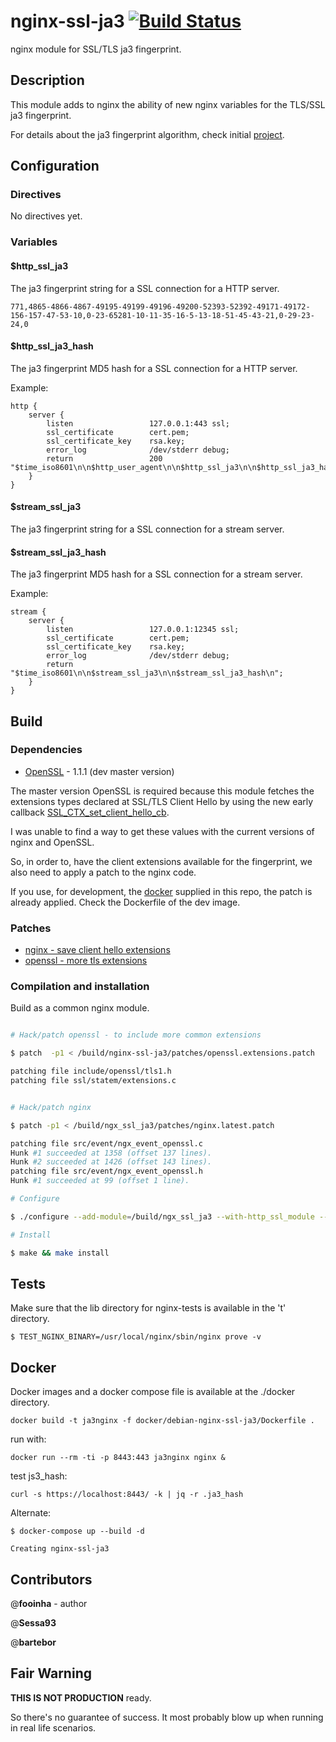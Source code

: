 # nginx-ssl-ja3  [![Build Status](https://travis-ci.org/fooinha/nginx-ssl-ja3.svg?branch=master)](https://travis-ci.org/fooinha/nginx-ssl-ja3)

nginx module for SSL/TLS ja3 fingerprint.

## Description

This module adds to nginx the ability of new nginx variables for the TLS/SSL ja3 fingerprint.

For details about the ja3 fingerprint algorithm, check initial [project](https://github.com/salesforce/ja3).

## Configuration

### Directives

No directives yet.

### Variables

#### $http_ssl_ja3

The ja3 fingerprint string for a SSL connection for a HTTP server.

```
771,4865-4866-4867-49195-49199-49196-49200-52393-52392-49171-49172-156-157-47-53-10,0-23-65281-10-11-35-16-5-13-18-51-45-43-21,0-29-23-24,0
```

#### $http_ssl_ja3_hash

The ja3 fingerprint MD5 hash for a SSL connection for a HTTP server.

Example:

```
http {
    server {
        listen                 127.0.0.1:443 ssl;
        ssl_certificate        cert.pem;
        ssl_certificate_key    rsa.key;
        error_log              /dev/stderr debug;
        return                 200 "$time_iso8601\n\n$http_user_agent\n\n$http_ssl_ja3\n\n$http_ssl_ja3_hash\n";
    }
}
```

#### $stream_ssl_ja3

The ja3 fingerprint string for a SSL connection for a stream server.

#### $stream_ssl_ja3_hash

The ja3 fingerprint MD5 hash for a SSL connection for a stream server.

Example:

```
stream {
    server {
        listen                 127.0.0.1:12345 ssl;
        ssl_certificate        cert.pem;
        ssl_certificate_key    rsa.key;
        error_log              /dev/stderr debug;
        return                 "$time_iso8601\n\n$stream_ssl_ja3\n\n$stream_ssl_ja3_hash\n";
    }
}
```

## Build

### Dependencies

* [OpenSSL](https://github.com/openssl) - 1.1.1 (dev master version)

The master version OpenSSL is required because this module fetches the
extensions types declared at SSL/TLS Client Hello by using the new early
callback [SSL_CTX_set_client_hello_cb](https://www.openssl.org/docs/manmaster/man3/SSL_CTX_set_client_hello_cb.html).

I was unable to find a way to get these values with the current versions of
nginx and OpenSSL.

So, in order to, have the client extensions available for the fingerprint,
we also need to apply a patch to the nginx code.

If you use, for development, the [docker](#docker) supplied in this repo,
the patch is already applied. Check the Dockerfile of the dev image.

### Patches

 - [nginx - save client hello extensions](patches/nginx.latest.patch)
 - [openssl - more tls extensions](patches/openssl.extensions.patch)


### Compilation and installation

Build as a common nginx module.

```bash

# Hack/patch openssl - to include more common extensions

$ patch  -p1 < /build/nginx-ssl-ja3/patches/openssl.extensions.patch

patching file include/openssl/tls1.h
patching file ssl/statem/extensions.c


# Hack/patch nginx

$ patch -p1 < /build/ngx_ssl_ja3/patches/nginx.latest.patch

patching file src/event/ngx_event_openssl.c
Hunk #1 succeeded at 1358 (offset 137 lines).
Hunk #2 succeeded at 1426 (offset 143 lines).
patching file src/event/ngx_event_openssl.h
Hunk #1 succeeded at 99 (offset 1 line).

# Configure

$ ./configure --add-module=/build/ngx_ssl_ja3 --with-http_ssl_module --with-stream_ssl_module --with-debug --with-stream

# Install

$ make && make install

```
## Tests

Make sure that the lib directory for nginx-tests is available in the 't' directory.


```
$ TEST_NGINX_BINARY=/usr/local/nginx/sbin/nginx prove -v
```

## Docker

Docker images and a docker compose file is available at the ./docker directory.

```
docker build -t ja3nginx -f docker/debian-nginx-ssl-ja3/Dockerfile .
```

run with:

```
docker run --rm -ti -p 8443:443 ja3nginx nginx &
```

test js3_hash:
```
curl -s https://localhost:8443/ -k | jq -r .ja3_hash
```


Alternate:

```
$ docker-compose up --build -d

Creating nginx-ssl-ja3

```



## Contributors

@**fooinha**  - author

@**Sessa93**

@**bartebor**

## Fair Warning

**THIS IS NOT PRODUCTION** ready.

So there's no guarantee of success. It most probably blow up when running in real life scenarios.

